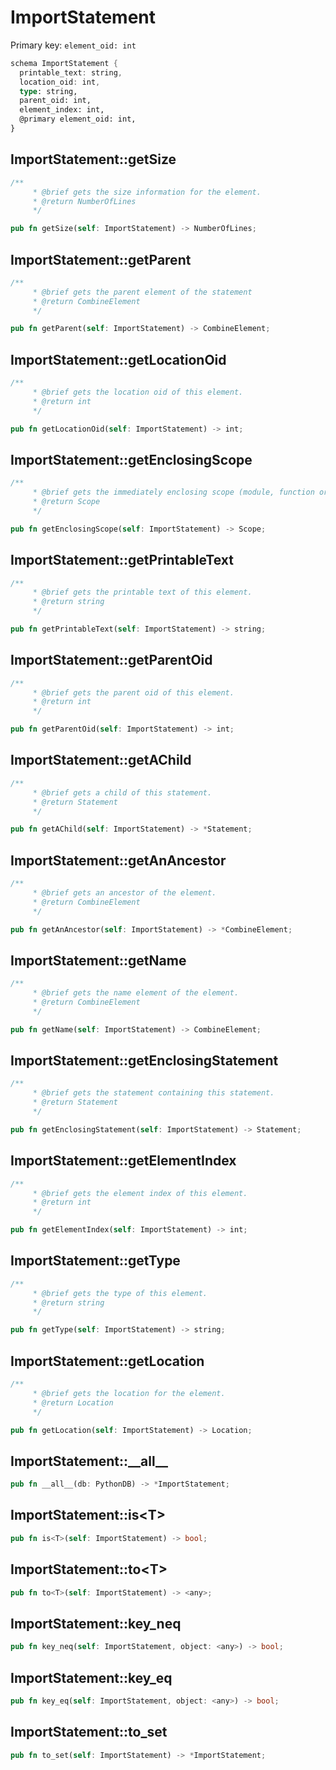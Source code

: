 # ImportStatement

Primary key: `element_oid: int`

```rust
schema ImportStatement {
  printable_text: string,
  location_oid: int,
  type: string,
  parent_oid: int,
  element_index: int,
  @primary element_oid: int,
}
```
## ImportStatement::getSize

```rust
/**
     * @brief gets the size information for the element.
     * @return NumberOfLines
     */
```
```rust
pub fn getSize(self: ImportStatement) -> NumberOfLines;
```
## ImportStatement::getParent

```rust
/**
     * @brief gets the parent element of the statement
     * @return CombineElement 
     */
```
```rust
pub fn getParent(self: ImportStatement) -> CombineElement;
```
## ImportStatement::getLocationOid

```rust
/**
     * @brief gets the location oid of this element.
     * @return int
     */
```
```rust
pub fn getLocationOid(self: ImportStatement) -> int;
```
## ImportStatement::getEnclosingScope

```rust
/**
     * @brief gets the immediately enclosing scope (module, function or class) whose body contains this statement.
     * @return Scope 
     */
```
```rust
pub fn getEnclosingScope(self: ImportStatement) -> Scope;
```
## ImportStatement::getPrintableText

```rust
/**
     * @brief gets the printable text of this element.
     * @return string
     */
```
```rust
pub fn getPrintableText(self: ImportStatement) -> string;
```
## ImportStatement::getParentOid

```rust
/**
     * @brief gets the parent oid of this element.
     * @return int
     */
```
```rust
pub fn getParentOid(self: ImportStatement) -> int;
```
## ImportStatement::getAChild

```rust
/**
     * @brief gets a child of this statement.
     * @return Statement 
     */
```
```rust
pub fn getAChild(self: ImportStatement) -> *Statement;
```
## ImportStatement::getAnAncestor

```rust
/**
     * @brief gets an ancestor of the element.
     * @return CombineElement 
     */
```
```rust
pub fn getAnAncestor(self: ImportStatement) -> *CombineElement;
```
## ImportStatement::getName

```rust
/**
     * @brief gets the name element of the element.
     * @return CombineElement 
     */
```
```rust
pub fn getName(self: ImportStatement) -> CombineElement;
```
## ImportStatement::getEnclosingStatement

```rust
/**
     * @brief gets the statement containing this statement.
     * @return Statement 
     */
```
```rust
pub fn getEnclosingStatement(self: ImportStatement) -> Statement;
```
## ImportStatement::getElementIndex

```rust
/**
     * @brief gets the element index of this element.
     * @return int
     */
```
```rust
pub fn getElementIndex(self: ImportStatement) -> int;
```
## ImportStatement::getType

```rust
/**
     * @brief gets the type of this element.
     * @return string
     */
```
```rust
pub fn getType(self: ImportStatement) -> string;
```
## ImportStatement::getLocation

```rust
/**
     * @brief gets the location for the element.
     * @return Location
     */
```
```rust
pub fn getLocation(self: ImportStatement) -> Location;
```
## ImportStatement::\_\_all\_\_

```rust
pub fn __all__(db: PythonDB) -> *ImportStatement;
```
## ImportStatement::is\<T\>

```rust
pub fn is<T>(self: ImportStatement) -> bool;
```
## ImportStatement::to\<T\>

```rust
pub fn to<T>(self: ImportStatement) -> <any>;
```
## ImportStatement::key\_neq

```rust
pub fn key_neq(self: ImportStatement, object: <any>) -> bool;
```
## ImportStatement::key\_eq

```rust
pub fn key_eq(self: ImportStatement, object: <any>) -> bool;
```
## ImportStatement::to\_set

```rust
pub fn to_set(self: ImportStatement) -> *ImportStatement;
```
